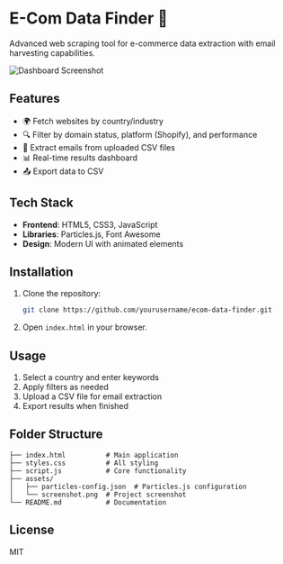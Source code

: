 # E-Com Data Finder 🚀

Advanced web scraping tool for e-commerce data extraction with email harvesting capabilities.

![Dashboard Screenshot](./E:\PROJECTS\nightout\nightout\assets\img.png)

## Features
- 🌍 Fetch websites by country/industry
- 🔍 Filter by domain status, platform (Shopify), and performance
- 📧 Extract emails from uploaded CSV files
- 📊 Real-time results dashboard
- 📤 Export data to CSV

## Tech Stack
- **Frontend**: HTML5, CSS3, JavaScript
- **Libraries**: Particles.js, Font Awesome
- **Design**: Modern UI with animated elements

## Installation
1. Clone the repository:
   ```bash
   git clone https://github.com/yourusername/ecom-data-finder.git
   ```
2. Open `index.html` in your browser.

## Usage
1. Select a country and enter keywords
2. Apply filters as needed
3. Upload a CSV file for email extraction
4. Export results when finished

## Folder Structure
```
├── index.html          # Main application
├── styles.css          # All styling
├── script.js           # Core functionality
├── assets/
│   ├── particles-config.json  # Particles.js configuration
│   └── screenshot.png  # Project screenshot
└── README.md           # Documentation
```

## License
MIT
